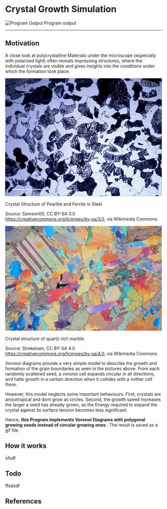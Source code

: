 # Crystal Growth Simulation


![Program Output](crystal.gif "Program outout")
Program output 

---

## Motivation
A close look at polycrystalline Materials under the microscope (especially with polarized light) often reveals impressing structures, where the individual crystals are visible and gives insights into the conditions under which the formation took place.

![Steel](Ferrit.jpg "Crystal Structure of Pearlite and Ferrite in Steel. Source: Samson00, CC BY-SA 3.0 <https://creativecommons.org/licenses/by-sa/3.0>, via Wikimedia Commons")

Crystal Structure of Pearlite and Ferrite in Steel 

Source: Samson00, CC BY-SA 3.0 <https://creativecommons.org/licenses/by-sa/3.0>, via Wikimedia Commons

![Marble](Stained_marble.JPG "Crystal Structure of Pearlite and Ferrite in Steel. Source: Samson00, CC BY-SA 3.0 <https://creativecommons.org/licenses/by-sa/3.0>, via Wikimedia Commons")

Crystal structure of quartz rich marble. 

Source:  Strekeisen, CC BY-SA 4.0 <https://creativecommons.org/licenses/by-sa/4.0>, via Wikimedia Commons

Voronoi diagrams provide a very simple model to describe the growth and formation of the grain boundaries as seen in the pictures above. From each randomly scattered seed, a voronoi cell expands circular in all directions, and halts growth in a certain direction when it collides with a nother cell there. 


However, this model neglects some important behaviours: First, crystals are anisotropical and dont grow as circles. Second, the growth speed increases the larger a seed has already grown, as the Energy required to expand the crystal against its surface tension becomes less significant.

Hence, **this Program implements Voronoi Diagrams with polygonal growing seeds instead of circular growing ones** . The result is saved as a gif file.

## How it works
sfsdf

## Todo
ffsdsdf

## References

